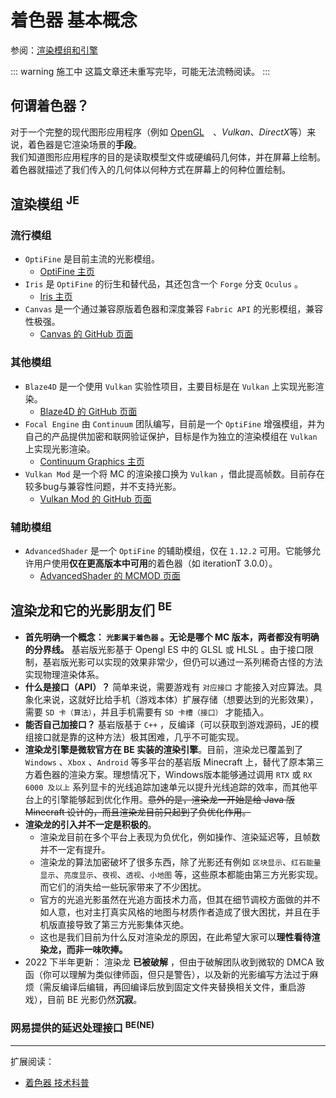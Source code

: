 # 着色器 基本概念

参阅：[渲染模组和引擎](terms.md#渲染模组和引擎)

::: warning 施工中
这篇文章还未重写完毕，可能无法流畅阅读。
:::
<!--
重写大纲

什么是着色器
渲染模组和引擎在运行光影中扮演的角色
光影包和着色器的关系
光影是如何在MC中运作的

附录：
JE渲染模组和引擎
BE渲染引擎
-->

## 何谓着色器？

对于一个完整的现代图形应用程序（例如 [OpenGL](terms.md#opengl)　、*Vulkan*、*DirectX*等）来说，着色器是它渲染场景的**手段**。  
我们知道图形应用程序的目的是读取模型文件或硬编码几何体，并在屏幕上绘制。着色器就描述了我们传入的几何体以何种方式在屏幕上的何种位置绘制。

## 渲染模组 <sup>JE</sup>

### 流行模组

- `OptiFine` 是目前主流的光影模组。
  - [OptiFine 主页](https://www.optifine.net/home)
- `Iris` 是 `OptiFine` 的衍生和替代品，其还包含一个 `Forge` 分支 `Oculus` 。
  - [Iris 主页](https://irisshaders.net/)
- `Canvas` 是一个通过兼容原版着色器和深度兼容 `Fabric API` 的光影模组，兼容性极强。
  - [Canvas 的 GitHub 页面](https://github.com/vram-guild/canvas)

### 其他模组

- `Blaze4D` 是一个使用 `Vulkan` 实验性项目，主要目标是在 `Vulkan` 上实现光影渲染。
  - [Blaze4D 的 GitHub 页面](https://github.com/KilnGraphics/Blaze4D)
- `Focal Engine` 由 `Continuum` 团队编写，目前是一个 `OptiFine` 增强模组，并为自己的产品提供加密和联网验证保护，目标是作为独立的渲染模组在 `Vulkan` 上实现光影渲染。
  - [Continuum Graphics 主页](https://continuum.graphics/)
- `Vulkan Mod` 是一个将 MC 的渲染接口换为 `Vulkan` ，借此提高帧数。目前存在较多bug与兼容性问题，并不支持光影。
  - [Vulkan Mod 的 GitHub 页面](https://github.com/xCollateral/VulkanMod)

### 辅助模组

- `AdvancedShader` 是一个 `OptiFine` 的辅助模组，仅在 `1.12.2` 可用。它能够允许用户使用**仅在更高版本中可用**的着色器（如 iterationT 3.0.0）。
  - [AdvancedShader 的 MCMOD 页面](https://www.mcmod.cn/class/7814.html)

## 渲染龙和它的光影朋友们 <sup>BE</sup>

- **首先明确一个概念： `光影属于着色器` 。无论是哪个 MC 版本，两者都没有明确的分界线。** 基岩版光影基于 Opengl ES 中的 GLSL 或 HLSL 。由于接口限制，基岩版光影可以实现的效果非常少，但仍可以通过一系列稀奇古怪的方法实现物理渲染体系。
- **什么是接口（API）？** 简单来说，需要游戏有 `对应接口` 才能接入对应算法。具象化来说，这就好比给手机（游戏本体）扩展存储（想要达到的光影效果），需要 `SD 卡（算法）`，并且手机需要有  `SD 卡槽（接口）` 才能插入。
- **能否自己加接口？** 基岩版基于 `C++` ，反编译（可以获取到游戏源码，JE的模组接口就是靠的这种方法）极其困难，几乎不可能实现。
- **渲染龙引擎是微软官方在 BE 实装的渲染引擎**。目前，渲染龙已覆盖到了 `Windows` 、`Xbox` 、`Android` 等多平台的基岩版 Minecraft 上，替代了原本第三方着色器的渲染方案。理想情况下，Windows版本能够通过调用 `RTX` 或 `RX 6000 及以上` 系列显卡的光线追踪加速单元以提升光线追踪的效率，而其他平台上的引擎能够起到优化作用。~~意外的是，渲染龙一开始是给 Java 版 Minecraft 设计的，而且渲染龙目前只起到了负优化作用。~~
- **渲染龙的引入并不一定是积极的**。
  - 渲染龙目前在多个平台上表现为负优化，例如操作、渲染延迟等，且帧数并不一定有提升。
  - 渲染龙的算法加密破坏了很多东西，除了光影还有例如 `区块显示`、`红石能量显示`、`亮度显示`、`夜视`、`透视`、`小地图` 等，这些原本都能由第三方光影实现。而它们的消失给一些玩家带来了不少困扰。
  - 官方的光追光影虽然在光追方面技术力高，但其在细节调校方面做的并不如人意，也对主打真实风格的地图与材质作者造成了很大困扰，并且在手机版直接导致了第三方光影集体灭绝。
  - 这也是我们目前为什么反对渲染龙的原因，在此希望大家可以**理性看待渲染龙，而非一味吹捧。**
- 2022 下半年更新： 渲染龙 **已被破解** ，但由于破解团队收到微软的 DMCA 致函（你可以理解为类似律师函，但只是警告），以及新的光影编写方法过于麻烦（需反编译后编辑，再回编译后放到固定文件夹替换相关文件，重启游戏），目前 BE 光影仍然**沉寂**。

### 网易提供的延迟处理接口 <sup>BE(NE)</sup>

---

扩展阅读：
- [着色器 技术科普](shaders-advanced.md)